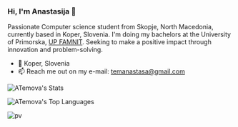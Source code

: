 ### Hi, I'm Anastasija 👋

Passionate Computer science student from Skopje, North Macedonia, currently based in Koper, Slovenia. I'm doing my bachelors at the University of Primorska, <a href="https://www.famnit.upr.si/en">UP FAMNIT</a>. Seeking to make a positive impact through innovation and problem-solving.

- 📍 Koper, Slovenia
- 📫 Reach me out on my e-mail: temanastasa@gmail.com

![ATemova's Stats](https://github-readme-stats.vercel.app/api?username=ATemova&theme=radical&show_icons=true&hide_border=false&count_private=true)

![ATemova's Top Languages](https://github-readme-stats.vercel.app/api/top-langs/?username=ATemova&theme=radical&show_icons=true&hide_border=false&layout=compact)

![pv](https://pageview.vercel.app/?github_user=ATemova)
